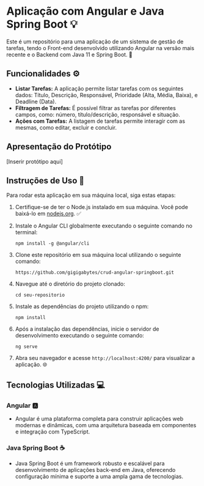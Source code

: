 # Aplicação com Angular e Java Spring Boot 💡

Este é um repositório para uma aplicação de um sistema de gestão de tarefas, tendo o Front-end desenvolvido utilizando Angular na versão mais recente e o Backend com Java 11 e Spring Boot. 🚀

## Funcionalidades ⚙️

- **Listar Tarefas:** A aplicação permite listar tarefas com os seguintes dados: Título, Descrição, Responsável, Prioridade (Alta, Média, Baixa), e Deadline (Data).
- **Filtragem de Tarefas:** É possível filtrar as tarefas por diferentes campos, como: número, título/descrição, responsável e situação.
- **Ações com Tarefas:** A listagem de tarefas permite interagir com as mesmas, como editar, excluir e concluir.

## Apresentação do Protótipo

[Inserir protótipo aqui]

## Instruções de Uso 👾

Para rodar esta aplicação em sua máquina local, siga estas etapas:

1. Certifique-se de ter o Node.js instalado em sua máquina. Você pode baixá-lo em [nodejs.org](https://nodejs.org/). ✅

2. Instale o Angular CLI globalmente executando o seguinte comando no terminal:

    ```
    npm install -g @angular/cli
    ```

3. Clone este repositório em sua máquina local utilizando o seguinte comando:

    ```
    https://github.com/gigigabytes/crud-angular-springboot.git
    ```

4. Navegue até o diretório do projeto clonado:

    ```
    cd seu-repositorio
    ```

5. Instale as dependências do projeto utilizando o npm:

    ```
    npm install
    ```

6. Após a instalação das dependências, inicie o servidor de desenvolvimento executando o seguinte comando:

    ```
    ng serve
    ```

7. Abra seu navegador e acesse `http://localhost:4200/` para visualizar a aplicação. 🌐

## Tecnologias Utilizadas 💻

### Angular 🅰️ 
- Angular é uma plataforma completa para construir aplicações web modernas e dinâmicas, com uma arquitetura baseada em componentes e integração com TypeScript.


### Java Spring Boot ☕
- Java Spring Boot é um framework robusto e escalável para desenvolvimento de aplicações back-end em Java, oferecendo configuração mínima e suporte a uma ampla gama de tecnologias.
